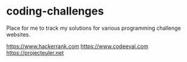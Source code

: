 # coding-challenges
Place for me to track my solutions for various programming challenge websites.

https://www.hackerrank.com
https://www.codeeval.com
https://projecteuler.net

